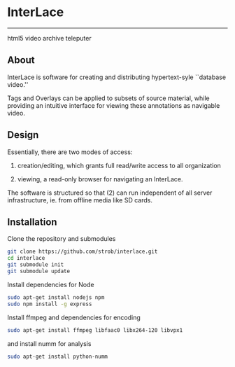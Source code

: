 # InterLace
---
html5 video archive teleputer

## About

InterLace is software for creating and distributing
hypertext-syle ``database video.''

Tags and Overlays can be applied to subsets of source material,
while providing an intuitive interface for viewing these annotations
as navigable video.

## Design

Essentially, there are two modes of access:

1. creation/editing, which grants full read/write access to all
   organization

2. viewing, a read-only browser for navigating an InterLace.

The software is structured so that (2) can run independent of all
server infrastructure, ie. from offline media like SD cards.


## Installation

Clone the repository and submodules

```bash
git clone https://github.com/strob/interlace.git
cd interlace
git submodule init
git submodule update
```

Install dependencies for Node

```bash
sudo apt-get install nodejs npm
sudo npm install -g express
```

Install ffmpeg and dependencies for encoding

```bash
sudo apt-get install ffmpeg libfaac0 libx264-120 libvpx1
```

and install numm for analysis

```bash
sudo apt-get install python-numm
```